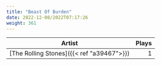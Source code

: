 ```yaml
---
title: "Beast Of Burden"
date: 2022-12-08/2022T07:17:26
weight: 361
---
```




 Artist | Plays 
----- | -----:
[The Rolling Stones]({{< ref "a39467">}}) | 1
